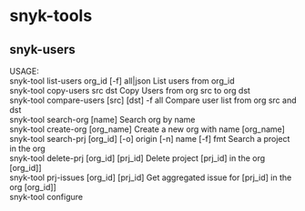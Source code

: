 # snyk-tools

## snyk-users
USAGE:         
    snyk-tool list-users org_id [-f] all|json				List users from org_id         
    snyk-tool copy-users src dst					Copy Users from org src to org dst         
    snyk-tool compare-users [src] [dst] -f all				Compare user list from org src and dst         
    snyk-tool search-org [name] 					Search org by name         
    snyk-tool create-org [org_name] 					Create a new org with name [org_name]        
    snyk-tool search-prj [org_id] [-o] origin [-n] name [-f] fmt	Search a project in the org        
    snyk-tool delete-prj [org_id] [prj_id]				Delete project [prj_id] in the org [org_id]]        
    snyk-tool prj-issues [org_id] [prj_id]				Get aggregated issue for [prj_id] in the org [org_id]]        
    snyk-tool configure
